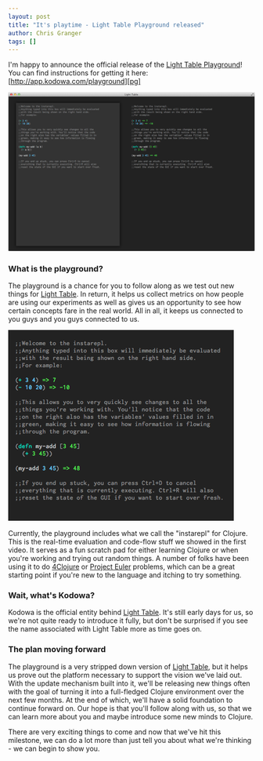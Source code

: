 ```yaml
---
layout: post
title: "It's playtime - Light Table Playground released"
author: Chris Granger
tags: []
---
```


I'm happy to announce the official release of the [Light Table Playground][pg]! You can find instructions for getting it here: [http://app.kodowa.com/playground][pg]

![light table playground](/images/lightable/v0.0.6.png)

### What is the playground?
The playground is a chance for you to follow along as we test out new things for [Light Table][lt]. In return, it helps us collect metrics on how people are using our experiments as well as gives us an opportunity to see how certain concepts fare in the real world. All in all, it keeps us connected to you guys and you guys connected to us.

![light table instarepl](/images/lightable/v0.0.6-close.png)

Currently, the playground includes what we call the "instarepl" for Clojure. This is the real-time evaluation and code-flow stuff we showed in the first video. It serves as a fun scratch pad for either learning Clojure or when you're working and trying out random things. A number of folks have been using it to do [4Clojure][4c] or [Project Euler][pe] problems, which can be a great starting point if you're new to the language and itching to try something.

### Wait, what's Kodowa?
Kodowa is the official entity behind [Light Table][lt]. It's still early days for us, so we're not quite ready to introduce it fully, but don't be surprised if you see the name associated with Light Table more as time goes on.

### The plan moving forward
The playground is a very stripped down version of [Light Table][lt], but it helps us prove out the platform necessary to support the vision we've laid out. With the update mechanism built into it, we'll be releasing new things often with the goal of turning it into a full-fledged Clojure environment over the next few months. At the end of which, we'll have a solid foundation to continue forward on. Our hope is that you'll follow along with us, so that we can learn more about you and maybe introduce some new minds to Clojure.

There are very exciting things to come and now that we've hit this milestone, we can do a lot more than just tell you about what we're thinking - we can begin to show you.

[pg]: http://www.lighttable.com
[4c]: http://4clojure.com
[pe]: http://projecteuler.net/
[lt]: http://www.chris-granger.com/2012/04/12/light-table---a-new-ide-concept/
